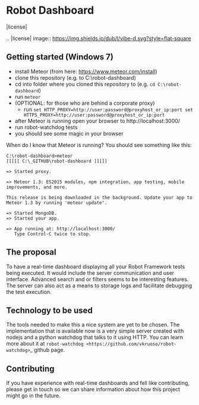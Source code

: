 Robot Dashboard
===============

|license|

.. |license| image:: https://img.shields.io/dub/l/vibe-d.svg?style=flat-square

Getting started (Windows 7)
---------------

- install Meteor (from here: https://www.meteor.com/install)
- clone this repository (e.g. to C:\robot-dashboard)
- cd into folder where you cloned this repository to (e.g. `cd C:\robot-dashboard`)
- run `meteor`
- (OPTIONAL: for those who are behind a corporate proxy)
	- run `set HTTP_PROXY=http://user:password@proxyhost_or_ip:port set HTTPS_PROXY=http://user:password@proxyhost_or_ip:port`
- after Meteor is running open your browser to http://localhost:3000/
- run robot-watchdog tests
- you should see some magic in your browser


When do I know that Meteor is running?
You should see something like this:

```shell
C:\robot-dashboard>meteor
[[[[[ C:\_GITHUB\robot-dashboard ]]]]]

=> Started proxy.

=> Meteor 1.3: ES2015 modules, npm integration, app testing, mobile
improvements, and more.

This release is being downloaded in the background. Update your app to
Meteor 1.3 by running 'meteor update'.

=> Started MongoDB.
=> Started your app.

=> App running at: http://localhost:3000/
   Type Control-C twice to stop.
```

The proposal
------------

To have a real-time dashboard displaying all your Robot Framework tests
being executed. It would include the server communication and user interface.
Advanced search and or filters seems to be interesting features. The server
can also act as a means to storage logs and facilitate debugging the test
execution.


Technology to be used
---------------------

The tools needed to make this a nice system are yet to be chosen. The
implementation that is available now is a very simple server created with
nodejs and a python watchdog that talks to it using HTTP. You can learn more
about it at `robot-watchdog <https://github.com/vkruoso/robot-watchdog>`_
github page.


Contributing
------------

If you have experience with real-time dashboards and fell like contributing,
please get in touch so we can share information about how this project might
go in the future.
